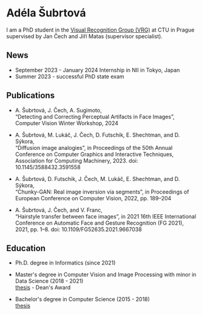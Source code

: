 # Adéla Šubrtová
I am a PhD student in the [Visual Recognition Group (VRG)](https://cyber.felk.cvut.cz/research/groups-teams/vrg/) at CTU in Prague supervised by Jan Čech and Jiří Matas (supervisor specialist).

## News
* September 2023 - January 2024  Internship in NII in Tokyo, Japan
* Summer 2023 - successful PhD state exam

## Publications
* A. Šubrtová, J. Čech, A. Sugimoto, <br>“Detecting and Correcting Perceptual Artifacts in Face Images”, Computer Vision Winter Workshop, 2024

* A. Šubrtová, M. Lukáč, J. Čech, D. Futschik, E. Shechtman, and D. Sýkora, <br>“Diffusion image analogies”, in Proceedings of the 50th Annual Conference on Computer Graphics and Interactive Techniques, Association for Computing Machinery, 2023. doi: 10.1145/3588432.3591558

* A. Šubrtová, D. Futschik, J. Čech, M. Lukáč, E. Shechtman, and D. Sýkora, <br>“Chunky-GAN: Real image inversion via segments”, in Proceedings of European Conference on Computer Vision, 2022, pp. 189–204 
    
* A. Šubrtová, J. Čech, and V. Franc, <br>“Hairstyle transfer between face images”, in 2021 16th IEEE International Conference on Automatic Face and Gesture Recognition (FG 2021), 2021, pp. 1–8. doi: 10.1109/FG52635.2021.9667038 
    

## Education 
* Ph.D. degree in Informatics (since 2021)

* Master's degree in Computer Vision and Image Processing with minor in Data Science (2018 - 2021) <br> [thesis](https://dspace.cvut.cz/handle/10467/94899) - Dean's Award

* Bachelor's degree in Computer Science (2015 - 2018) <br> [thesis](https://dspace.cvut.cz/handle/10467/76125)
